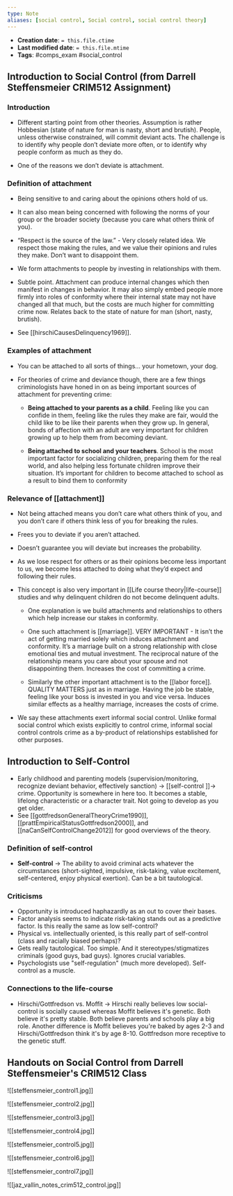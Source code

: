 ```yaml
---
type: Note
aliases: [social control, Social control, social control theory]
---
```


* **Creation date**: `= this.file.ctime`
* **Last modified date**: `= this.file.mtime`
* **Tags**: #comps_exam #social_control

## Introduction to Social Control (from Darrell Steffensmeier CRIM512 Assignment)

### Introduction

- Different starting point from other theories. Assumption is rather Hobbesian (state of nature for man is nasty, short and brutish). People, unless otherwise constrained, will commit deviant acts. The challenge is to identify why people don’t deviate more often, or to identify why people conform as much as they do.
  
- One of the reasons we don’t deviate is attachment.

### Definition of attachment

- Being sensitive to and caring about the opinions others hold of us.
  
- It can also mean being concerned with following the norms of your group or the broader society (because you care what others think of you).
  
- “Respect is the source of the law.” - Very closely related idea. We respect those making the rules, and we value their opinions and rules they make. Don’t want to disappoint them.
  
- We form attachments to people by investing in relationships with them.
  
- Subtle point. Attachment can produce internal changes which then manifest in changes in behavior. It may also simply embed people more firmly into roles of conformity where their internal state may not have changed all that much, but the costs are much higher for committing crime now. Relates back to the state of nature for man (short, nasty, brutish).
  
- See [[hirschiCausesDelinquency1969]].

### Examples of attachment

- You can be attached to all sorts of things… your hometown, your dog.
  
- For theories of crime and deviance though, there are a few things criminologists have honed in on as being important sources of attachment for preventing crime:
  
	- **Being attached to your parents as a child**. Feeling like you can confide in them, feeling like the rules they make are fair, would the child like to be like their parents when they grow up. In general, bonds of affection with an adult are very important for children growing up to help them from becoming deviant.

	- **Being attached to school and your teachers**. School is the most important factor for socializing children, preparing them for the real world, and also helping less fortunate children improve their situation. It’s important for children to become attached to school as a result to bind them to conformity
  
### Relevance of [[attachment]]
  
* Not being attached means you don’t care what others think of you, and you don’t care if others think less of you for breaking the rules.
  
* Frees you to deviate if you aren’t attached.
  
* Doesn’t guarantee you will deviate but increases the probability.
  
* As we lose respect for others or as their opinions become less important to us, we become less attached to doing what they’d expect and following their rules.
  
* This concept is also very important in [[Life course theory|life-course]] studies and why delinquent children do not become delinquent adults.
  
	- One explanation is we build attachments and relationships to others which help increase our stakes in conformity.
	  
	- One such attachment is [[marriage]]. VERY IMPORTANT - It isn’t the act of getting married solely which induces attachment and conformity. It’s a marriage built on a strong relationship with close emotional ties and mutual investment. The reciprocal nature of the relationship means you care about your spouse and not disappointing them. Increases the cost of committing a crime.
	  
	- Similarly the other important attachment is to the [[labor force]]. QUALITY MATTERS just as in marriage. Having the job be stable, feeling like your boss is invested in you and vice versa. Induces similar effects as a healthy marriage, increases the costs of crime.
	  
- We say these attachments exert informal social control. Unlike formal social control which exists explicitly to control crime, informal social control controls crime as a by-product of relationships established for other purposes.

## Introduction to Self-Control

* Early childhood and parenting models (supervision/monitoring, recognize deviant behavior, effectively sanction) -> [[self-control ]]-> crime. Opportunity is somewhere in here too. It becomes a stable, lifelong characteristic or a character trait. Not going to develop as you get older.
* See [[gottfredsonGeneralTheoryCrime1990]], [[prattEmpiricalStatusGottfredson2000]], and [[naCanSelfControlChange2012]] for good overviews of the theory.

### Definition of self-control

* **Self-control** -> The ability to avoid criminal acts whatever the circumstances (short-sighted, impulsive, risk-taking, value excitement, self-centered, enjoy physical exertion). Can be a bit tautological. 

### Criticisms

* Opportunity is introduced haphazardly as an out to cover their bases.
* Factor analysis seems to indicate risk-taking stands out as a predictive factor. Is this really the same as low self-control?
* Physical vs. intellectually oriented, is this really part of self-control (class and racially biased perhaps)?
* Gets really tautological. Too simple. And it stereotypes/stigmatizes criminals (good guys, bad guys). Ignores crucial variables.
* Psychologists use "self-regulation" (much more developed). Self-control as a muscle.

### Connections to the life-course

* Hirschi/Gottfredson vs. Moffit -> Hirschi really believes low social-control is socially caused whereas Moffit believes it's genetic. Both believe it's pretty stable. Both believe parents and schools play a big role. Another difference is Moffit believes you're baked by ages 2-3 and Hirschi/Gottfredson think it's by age 8-10. Gottfredson more receptive to the genetic stuff.

## Handouts on Social Control from Darrell Steffensmeier's CRIM512 Class

![[steffensmeier_control1.jpg]]

![[steffensmeier_control2.jpg]]

![[steffensmeier_control3.jpg]]

![[steffensmeier_control4.jpg]]

![[steffensmeier_control5.jpg]]

![[steffensmeier_control6.jpg]]

![[steffensmeier_control7.jpg]]

![[jaz_vallin_notes_crim512_control.jpg]]